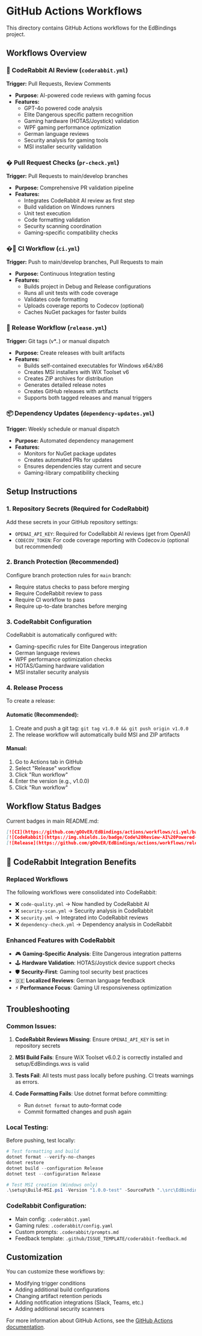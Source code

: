 # GitHub Actions Workflows

This directory contains GitHub Actions workflows for the EdBindings project.

## Workflows Overview

### 🤖 CodeRabbit AI Review (`coderabbit.yml`)
**Trigger:** Pull Requests, Review Comments
- **Purpose:** AI-powered code reviews with gaming focus
- **Features:**
  - GPT-4o powered code analysis
  - Elite Dangerous specific pattern recognition
  - Gaming hardware (HOTAS/Joystick) validation
  - WPF gaming performance optimization
  - German language reviews
  - Security analysis for gaming tools
  - MSI installer security validation

### � Pull Request Checks (`pr-check.yml`)
**Trigger:** Pull Requests to main/develop branches
- **Purpose:** Comprehensive PR validation pipeline
- **Features:**
  - Integrates CodeRabbit AI review as first step
  - Build validation on Windows runners
  - Unit test execution
  - Code formatting validation
  - Security scanning coordination
  - Gaming-specific compatibility checks

### �🔄 CI Workflow (`ci.yml`)
**Trigger:** Push to main/develop branches, Pull Requests to main
- **Purpose:** Continuous Integration testing
- **Features:**
  - Builds project in Debug and Release configurations
  - Runs all unit tests with code coverage
  - Validates code formatting
  - Uploads coverage reports to Codecov (optional)
  - Caches NuGet packages for faster builds

### 🚀 Release Workflow (`release.yml`)
**Trigger:** Git tags (v*.*.*) or manual dispatch
- **Purpose:** Create releases with built artifacts
- **Features:**
  - Builds self-contained executables for Windows x64/x86
  - Creates MSI installers with WiX Toolset v6
  - Creates ZIP archives for distribution
  - Generates detailed release notes
  - Creates GitHub releases with artifacts
  - Supports both tagged releases and manual triggers

### 📦 Dependency Updates (`dependency-updates.yml`)
**Trigger:** Weekly schedule or manual dispatch
- **Purpose:** Automated dependency management
- **Features:**
  - Monitors for NuGet package updates
  - Creates automated PRs for updates
  - Ensures dependencies stay current and secure
  - Gaming-library compatibility checking

## Setup Instructions

### 1. Repository Secrets (Required for CodeRabbit)
Add these secrets in your GitHub repository settings:

- `OPENAI_API_KEY`: Required for CodeRabbit AI reviews (get from OpenAI)
- `CODECOV_TOKEN`: For code coverage reporting with Codecov.io (optional but recommended)

### 2. Branch Protection (Recommended)
Configure branch protection rules for `main` branch:
- Require status checks to pass before merging
- Require CodeRabbit review to pass
- Require CI workflow to pass  
- Require up-to-date branches before merging

### 3. CodeRabbit Configuration
CodeRabbit is automatically configured with:
- Gaming-specific rules for Elite Dangerous integration
- German language reviews
- WPF performance optimization checks
- HOTAS/Gaming hardware validation
- MSI installer security analysis

### 4. Release Process
To create a release:

#### Automatic (Recommended):
1. Create and push a git tag: `git tag v1.0.0 && git push origin v1.0.0`
2. The release workflow will automatically build MSI and ZIP artifacts

#### Manual:
1. Go to Actions tab in GitHub
2. Select "Release" workflow
3. Click "Run workflow"
4. Enter the version (e.g., v1.0.0)
5. Click "Run workflow"

## Workflow Status Badges

Current badges in main README.md:

```markdown
[![CI](https://github.com/gOOvER/EdBindings/actions/workflows/ci.yml/badge.svg)](https://github.com/gOOvER/EdBindings/actions/workflows/ci.yml)
[![CodeRabbit](https://img.shields.io/badge/Code%20Review-AI%20Powered-brightgreen)](https://github.com/gOOvER/EdBindings/actions/workflows/coderabbit.yml)
[![Release](https://github.com/gOOvER/EdBindings/actions/workflows/release.yml/badge.svg)](https://github.com/gOOvER/EdBindings/actions/workflows/release.yml)
```

## 🤖 CodeRabbit Integration Benefits

### Replaced Workflows
The following workflows were consolidated into CodeRabbit:
- ❌ `code-quality.yml` → Now handled by CodeRabbit AI
- ❌ `security-scan.yml` → Security analysis in CodeRabbit
- ❌ `security.yml` → Integrated into CodeRabbit reviews  
- ❌ `dependency-check.yml` → Dependency analysis in CodeRabbit

### Enhanced Features with CodeRabbit
- 🎮 **Gaming-Specific Analysis**: Elite Dangerous integration patterns
- 🕹️ **Hardware Validation**: HOTAS/Joystick device support checks
- 🛡️ **Security-First**: Gaming tool security best practices
- 🇩🇪 **Localized Reviews**: German language feedback
- ⚡ **Performance Focus**: Gaming UI responsiveness optimization

## Troubleshooting

### Common Issues:

1. **CodeRabbit Reviews Missing**: Ensure `OPENAI_API_KEY` is set in repository secrets

2. **MSI Build Fails**: Ensure WiX Toolset v6.0.2 is correctly installed and setup/EdBindings.wxs is valid

3. **Tests Fail**: All tests must pass locally before pushing. CI treats warnings as errors.

4. **Code Formatting Fails**: Use dotnet format before committing:
   - Run `dotnet format` to auto-format code
   - Commit formatted changes and push again

### Local Testing:
Before pushing, test locally:

```powershell
# Test formatting and build
dotnet format --verify-no-changes
dotnet restore  
dotnet build --configuration Release
dotnet test --configuration Release

# Test MSI creation (Windows only)
.\setup\Build-MSI.ps1 -Version "1.0.0-test" -SourcePath ".\src\EdBindings\bin\Release\net8.0-windows\"
```

### CodeRabbit Configuration:
- Main config: `.coderabbit.yaml`
- Gaming rules: `.coderabbit/config.yaml`  
- Custom prompts: `.coderabbit/prompts.md`
- Feedback template: `.github/ISSUE_TEMPLATE/coderabbit-feedback.md`

## Customization

You can customize these workflows by:
- Modifying trigger conditions
- Adding additional build configurations
- Changing artifact retention periods
- Adding notification integrations (Slack, Teams, etc.)
- Adding additional security scanners

For more information about GitHub Actions, see the [GitHub Actions documentation](https://docs.github.com/en/actions).
